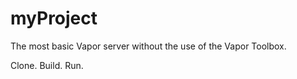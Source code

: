 # myProject

The most basic Vapor server without the use of the Vapor Toolbox. 

Clone. Build. Run. 
